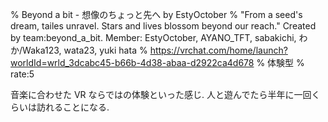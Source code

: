 % Beyond a bit - 想像のちょっと先へ by EstyOctober
% "From a seed's dream, tailes unravel. Stars and lives blossom beyond our reach." Created by team:beyond_a_bit. Member: EstyOctober, AYANO_TFT, sabakichi, わか/Waka123, wata23, yuki hata
% https://vrchat.com/home/launch?worldId=wrld_3dcabc45-b66b-4d38-abaa-d2922ca4d678
% 体験型
% rate:5

音楽に合わせた VR ならではの体験といった感じ.
人と遊んでたら半年に一回くらいは訪れることになる.

